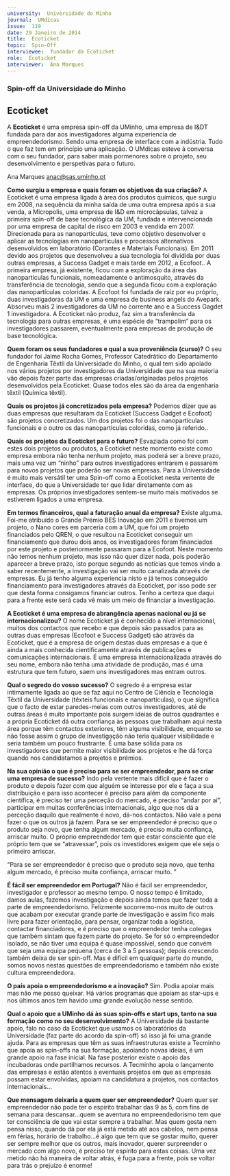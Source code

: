 ```yaml
---
university:  Universidade do Minho
journal:  UMdicas
issue:  119
date: 29 Janeiro de 2014
title:  Ecoticket 
topic:  Spin-Off
interviewee:  fundador da Ecoticket
role:  Ecoticket
interviewer:  Ana Marques
---
```

 

 ### Spin-off da Universidade do Minho 


 ## Ecoticket 

 A **Ecoticket** é uma empresa spin-off da UMinho, uma empresa de I&DT fundada para dar aos investigadores alguma experiencia de empreendedorismo. Sendo uma empresa de interface com a indústria. Tudo o que faz tem em princípio uma aplicação.
 O UMdicas esteve à conversa com o seu fundador, para saber mais pormenores sobre o projeto, seu desenvolvimento e perspetivas para o futuro.

 Ana Marques 
 anac@sas.uminho.pt 

 **Como surgiu a empresa e quais foram os objetivos da sua criação?**
 A Ecoticket é uma empresa ligada à área dos produtos químicos, que surgiu em 2008, na sequência da minha saída de uma outra empresa após a sua venda, a Micropolis, uma empresa de I&D em microcápsulas, talvez a primeira spin-off de base tecnológica da UM, fundada e intervencionada por uma empresa de capital de risco em 2003 e vendida em 2007. Direcionada para as nanopartículas, teve como objetivo desenvolver e aplicar as tecnologias em nanopartículas e processos alternativos desenvolvidos em laboratório (Corantes e Materiais Funcionais).
 Em 2011 devido aos projetos que desenvolveu a sua tecnologia foi dividida por duas outras empresas, a Success Gadget e mais tarde em 2012, a Ecofoot..
 A primeira empresa, já existente, ficou com a exploração da área das nanopartículas funcionais, nomeadamente o antimosquito, através da transferência de tecnologia, sendo que a segunda ficou com a exploração das nanopartículas coloridas.
 A Ecofoot foi fundada de raíz por eu próprio, duas investigadoras da UM e uma empresa de business angels do Avepark. Absorveu mais 2 investigadores da UM no corrente ano e a Success Gagdet 1 investigadora. A Ecoticket não produz, faz sim a transferência da tecnologia para outras empresas, é uma espécie de “trampolim” para os investigadores passarem, eventualmente para empresas de produção de base tecnológica.

 **Quem foram os seus fundadores e qual a sua proveniência (curso)?**
 O seu fundador foi Jaime Rocha Gomes, Professor Catedrático do Departamento de Engenharia Têxtil da Universidade do Minho, o qual tem sido apoiado nos vários projetos por investigadores da Universidade que na sua maioria vão depois fazer parte das empresas criadas/originadas pelos projetos desenvolvidos pela Ecoticket. Quase todos eles são da área da engenharia têxtil (Química têxtil).

 **Quais os projetos já concretizados pela empresa?**
 Podemos dizer que as duas empresas que resultaram da Ecoticket (Success Gadget e Ecofoot) são projetos concretizados. Um dos projetos foi o das nanopartículas funcionais e o outro os das nanopartículas coloridas, como já referido..

 **Quais os projetos da Ecoticket para o futuro?**
 Esvaziada como foi com estes dois projetos ou produtos, a Ecoticket neste momento existe como empresa embora não tenha nenhum projeto, mas poderá ser a breve prazo, mais uma vez um “ninho” para outros investigadores entrarem e passarem para novos projetos que poderão ser novas empresas. Para a Universidade é muito mais versátil ter uma Spin-off como a Ecoticket nesta vertente de interface, do que a Universidade ter que lidar diretamente com as empresas. Os próprios investigadores sentem-se muito mais motivados se estiverem ligados a uma empresa.

 **Em termos financeiros, qual a faturação anual da empresa?**
 Existe alguma. Foi-me atribuído o Grande Prémio BES Inovação em 2011 e tivemos um projeto, o Nano cores em parceria com a UM, que foi um projeto financiados pelo QREN, o que resultou na Ecoticket conseguir um financiamento que durou dois anos, os investigadores foram financiados por este projeto e posteriormente passaram para a Ecofoot.
 Neste momento não temos nenhum projeto, mas isso não quer dizer nada, pois poderão aparecer a breve prazo, isto porque segundo as notícias que temos vindo a saber recentemente, a investigação vai ser muito canalizada através de empresas.
 Eu já tenho alguma experiencia nisto e já temos conseguido financiamento para investigadores através da Ecoticket, por isso pode ser que desta forma consigamos financiar outros. Tenho a certeza que daqui para a frente este será cada vê mais um meio de financiar a investigação.

 **A Ecoticket é uma empresa de abrangência apenas nacional ou já se internacionalizou?**
 O nome Ecoticket já é conhecido a nível internacional, muitos dos contactos que recebo e que depois são passados para as outras duas empresas (Ecofoot e Success Gadget) são através da Ecoticket, que é a empresa de origem destas duas empresas e a que é ainda a mais conhecida cientificamente através de publicações e comunicações internacionais.
 É uma empresa internacionalizada através do seu nome, embora não tenha uma atividade de produção, mas é uma estrutura que tem futuro, saem uns investigadores mas entram outros.

 **Qual o segredo do vosso sucesso?**
 O segredo é a empresa estar intimamente ligada ao que se faz aqui no Centro de Ciência e Tecnologia Têxtil da Universidade (têxteis funcionais e nanopartículas), o que significa que o facto de estar paredes-meias com outros investigadores, até de outras áreas é muito importante pois surgem ideias de outros quadrantes e a própria Ecoticket dá outra confiança às pessoas que trabalham aqui nesta área porque têm contactos exteriores, têm alguma visibilidade, enquanto se não fosse assim o grupo de investigação não teria qualquer visibilidade e seria também um pouco frustrante. É uma base sólida para os investigadores que permite maior visibilidade aos projetos e lhe dá força quando nos candidatamos a projetos e prémios.

 **Na sua opinião o que é preciso para se ser empreendedor, para se criar uma empresa de sucesso?**
 Indo pela vertente mais difícil que é fazer o produto e depois fazer com que alguém se interesse por ele e faça a sua distribuição e para isso acontecer é preciso para além da componente científica, é preciso ter uma perceção do mercado, é preciso “andar por aí”, participar em muitas conferências internacionais, algo que nos dá a perceção daquilo que realmente é novo, dá-nos contactos. Não vale a pena fazer o que os outros já fazem. Para se ser empreendedor é preciso que o produto seja novo, que tenha algum mercado, é preciso muita confiança, arriscar muito. O próprio empreendedor tem que estar consciente que ele próprio tem que se “atravessar”, pois os investidores exigem que ele seja o primeiro arriscar.
 

 “Para se ser empreendedor é preciso que o produto seja novo, que tenha algum mercado, é preciso muita confiança, arriscar muito. ”


 **É fácil ser empreendedor em Portugal?**
 Não é fácil ser empreendedor, investigador e professor ao mesmo tempo. O nosso tempo é limitado, damos aulas, fazemos investigação e depois ainda temos que fazer toda a parte de empreendedorismo. Felizmente socorremo-nos muito de outros que acabam por executar grande parte de investigação e assim fico mais livre para fazer orientação, para pensar, organizar toda a logística, contactar financiadores, e é preciso que o empreendedor tenha colegas que também sintam que fazem parte do projeto.
 Se for só o empreendedor isolado, se não tiver uma equipa é quase impossível, sendo que convém que seja uma equipa pequena (cerca de 3 a 5 pessoas); depois crescendo também deixa de ser spin-off. Mas é difícil em qualquer parte do mundo, somos novos nestas questões de empreendedorismo e também não existe cultura empreendedora.

 **O país apoia o empreendedorismo e a inovação?**
 Sim. Podia apoiar mais mas não me posso queixar.
 Há vários programas que apoiam as star-ups e nos últimos anos tem havido uma grande evolução nesse sentido.

 **Qual o apoio que a UMinho dá às suas spin-offs e start ups, tanto na sua formação como no seu desenvolvimento?**
 A Universidade dá bastante apoio, falo no caso da Ecoticket que usamos os laboratórios da Universidade (faz parte do acordo da spin-off) só isso já foi uma grande ajuda.
 Para as empresas que têm as suas infraestruturas existe a Tecminho que apoia as spin-offs na sua formação, apoiando novas ideias, é um grande apoio na fase inicial. Na fase posterior existe o apoio das incubadoras onde partilhamos recursos. A Tecminho apoia o lançamento das empresas e estão atentos a eventuais projetos em que as empresas possam estar envolvidas, apoiam na candidatura a projetos, nos contactos internacionais… 
 
 **Que mensagem deixaria a quem quer ser empreendedor?**
 Quem quer ser empreendedor não pode ter o espírito trabalhar das 9 às 5, com fins de semana para descansar…quem se aventura no empreendedorismo tem que ter consciência de que vai estar sempre a trabalhar. Mas quem gosta nem pensa nisso, quando dá por ela já está metido até aos cabelos, nem pensa em férias, horário de trabalho…é algo que tem que se gostar muito, querer ser sempre melhor que os outros, mais inovador, querer surpreender o mercado com algo novo, é preciso ter espírito para estas coisas. Uma vez metido não há maneira de voltar atrás, é fuga para a frente, pois se voltar para trás o prejuízo é enorme!

